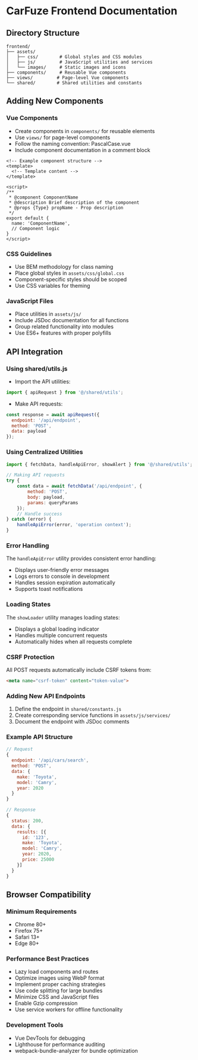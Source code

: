 # CarFuze Frontend Documentation

## Directory Structure

```
frontend/
├── assets/
│   ├── css/        # Global styles and CSS modules
│   ├── js/         # JavaScript utilities and services
│   └── images/     # Static images and icons
├── components/     # Reusable Vue components
├── views/         # Page-level Vue components
└── shared/        # Shared utilities and constants
```

## Adding New Components

### Vue Components
- Create components in `components/` for reusable elements
- Use `views/` for page-level components
- Follow the naming convention: PascalCase.vue
- Include component documentation in a comment block

```vue
<!-- Example component structure -->
<template>
  <!-- Template content -->
</template>

<script>
/**
 * @component ComponentName
 * @description Brief description of the component
 * @props {Type} propName - Prop description
 */
export default {
  name: 'ComponentName',
  // Component logic
}
</script>
```

### CSS Guidelines
- Use BEM methodology for class naming
- Place global styles in `assets/css/global.css`
- Component-specific styles should be scoped
- Use CSS variables for theming

### JavaScript Files
- Place utilities in `assets/js/`
- Include JSDoc documentation for all functions
- Group related functionality into modules
- Use ES6+ features with proper polyfills

## API Integration

### Using shared/utils.js
- Import the API utilities:
```javascript
import { apiRequest } from '@/shared/utils';
```

- Make API requests:
```javascript
const response = await apiRequest({
  endpoint: '/api/endpoint',
  method: 'POST',
  data: payload
});
```

### Using Centralized Utilities

```javascript
import { fetchData, handleApiError, showAlert } from '@/shared/utils';

// Making API requests
try {
    const data = await fetchData('/api/endpoint', {
        method: 'POST',
        body: payload,
        params: queryParams
    });
    // Handle success
} catch (error) {
    handleApiError(error, 'operation context');
}
```

### Error Handling
The `handleApiError` utility provides consistent error handling:
- Displays user-friendly error messages
- Logs errors to console in development
- Handles session expiration automatically
- Supports toast notifications

### Loading States
The `showLoader` utility manages loading states:
- Displays a global loading indicator
- Handles multiple concurrent requests
- Automatically hides when all requests complete

### CSRF Protection
All POST requests automatically include CSRF tokens from:
```html
<meta name="csrf-token" content="token-value">
```

### Adding New API Endpoints
1. Define the endpoint in `shared/constants.js`
2. Create corresponding service functions in `assets/js/services/`
3. Document the endpoint with JSDoc comments

### Example API Structure

```javascript
// Request
{
  endpoint: '/api/cars/search',
  method: 'POST',
  data: {
    make: 'Toyota',
    model: 'Camry',
    year: 2020
  }
}

// Response
{
  status: 200,
  data: {
    results: [{
      id: '123',
      make: 'Toyota',
      model: 'Camry',
      year: 2020,
      price: 25000
    }]
  }
}
```

## Browser Compatibility

### Minimum Requirements
- Chrome 80+
- Firefox 75+
- Safari 13+
- Edge 80+

### Performance Best Practices
- Lazy load components and routes
- Optimize images using WebP format
- Implement proper caching strategies
- Use code splitting for large bundles
- Minimize CSS and JavaScript files
- Enable Gzip compression
- Use service workers for offline functionality

### Development Tools
- Vue DevTools for debugging
- Lighthouse for performance auditing
- webpack-bundle-analyzer for bundle optimization
